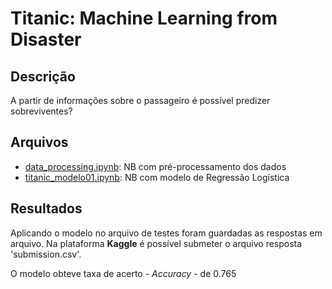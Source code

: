 # Titanic: Machine Learning from Disaster 

## Descrição

A partir de informações sobre o passageiro é possível predizer sobreviventes?

## Arquivos

* [data_processing.ipynb](https://github.com/danilovomlel/statistics-and-machine-learning-insights/blob/main/K1-S-Titanic/scripts/data_processing.ipynb): NB com pré-processamento dos dados
* [titanic_modelo01.ipynb](https://github.com/danilovomlel/statistics-and-machine-learning-insights/blob/main/K1-S-Titanic/scripts/titanic_modelo01.ipynb): NB com modelo de Regressão Logística

## Resultados

Aplicando o modelo no arquivo de testes foram guardadas as respostas em arquivo. Na plataforma **Kaggle** é possível submeter o arquivo resposta 'submission.csv'.

O modelo obteve taxa de acerto - *Accuracy* - de 0.765
